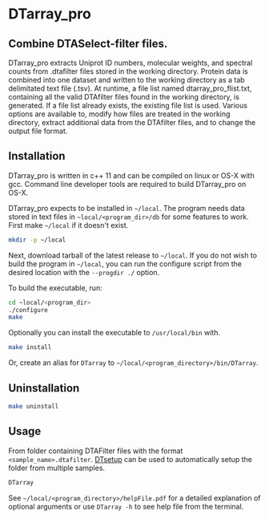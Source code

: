 # DTarray_pro
## Combine DTASelect-filter files.
DTarray_pro extracts Uniprot ID numbers, molecular weights, and spectral counts from .dtafilter files  stored  in  the  working directory.  Protein  data  is  combined  into  one  dataset and written to the working directory as a tab delimitated text file (.tsv). At runtime, a file list named dtarray_pro_flist.txt, containing all the valid DTAfilter  files  found  in  the  working directory,  is generated. If a file list already exists, the existing file list is used. Various options are available to, modify how files are treated in the working directory, extract additional data from the DTAfilter files, and to change the  output file format.

## Installation

DTarray_pro is written in c++ 11 and can be compiled on linux or OS-X with gcc.  Command line developer tools are required to build DTarray_pro on OS-X.  

DTarray_pro expects to be installed in `~/local`.  The program needs data stored in text files in `~local/<program_dir>/db` for some features to work.  First make `~/local` if it doesn't exist.  
```bash
mkdir -p ~/local
```
Next, download tarball of the latest release to `~/local`.  If you do not wish to build the program in `~/local`, you can run the configure script from the desired location with the `--progdir ./` option. 

To build the executable, run:
```bash
cd ~local/<program_dir>
./configure
make
```
Optionally you can install the executable to `/usr/local/bin`  with.
```bash
make install
```
Or, create an alias for `DTarray` to `~/local/<program_directory>/bin/DTarray`.  

## Uninstallation
```bash
make uninstall
```

## Usage
From folder containing DTAFilter files with the format `<sample_name>.dtafilter`.  [DTsetup](https://github.com/ajmaurais/DTsetup) can be used to automatically setup the folder from multiple samples.
```bash
DTarray
```
See `~/local/<program_directory>/helpFile.pdf` for a detailed explanation of optional arguments or use `DTarray -h` to see help file from the terminal.  
